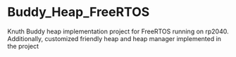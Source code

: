 # Buddy_Heap_FreeRTOS
Knuth Buddy heap implementation project for FreeRTOS running on rp2040. Additionally, customized friendly heap and heap manager implemented in the project
